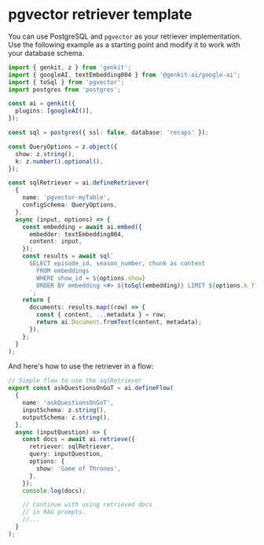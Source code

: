 # pgvector retriever template

You can use PostgreSQL and `pgvector` as your retriever implementation. Use the
following example as a starting point and modify it to work with your database
schema.

```ts
import { genkit, z } from 'genkit';
import { googleAI, textEmbedding004 } from '@genkit-ai/google-ai';
import { toSql } from 'pgvector';
import postgres from 'postgres';

const ai = genkit({
  plugins: [googleAI()],
});

const sql = postgres({ ssl: false, database: 'recaps' });

const QueryOptions = z.object({
  show: z.string(),
  k: z.number().optional(),
});

const sqlRetriever = ai.defineRetriever(
  {
    name: 'pgvector-myTable',
    configSchema: QueryOptions,
  },
  async (input, options) => {
    const embedding = await ai.embed({
      embedder: textEmbedding004,
      content: input,
    });
    const results = await sql`
      SELECT episode_id, season_number, chunk as content
        FROM embeddings
        WHERE show_id = ${options.show}
        ORDER BY embedding <#> ${toSql(embedding)} LIMIT ${options.k ?? 3}
      `;
    return {
      documents: results.map((row) => {
        const { content, ...metadata } = row;
        return ai.Document.fromText(content, metadata);
      }),
    };
  }
);
```

And here's how to use the retriever in a flow:

```ts
// Simple flow to use the sqlRetriever
export const askQuestionsOnGoT = ai.defineFlow(
  {
    name: 'askQuestionsOnGoT',
    inputSchema: z.string(),
    outputSchema: z.string(),
  },
  async (inputQuestion) => {
    const docs = await ai.retrieve({
      retriever: sqlRetriever,
      query: inputQuestion,
      options: {
        show: 'Game of Thrones',
      },
    });
    console.log(docs);

    // Continue with using retrieved docs
    // in RAG prompts.
    //...
  }
);
```
